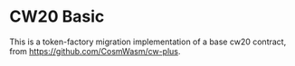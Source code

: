 # CW20 Basic

This is a token-factory migration implementation of a base cw20 contract, from https://github.com/CosmWasm/cw-plus.
